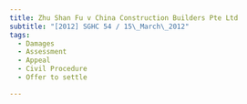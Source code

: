 ```yaml
---
title: Zhu Shan Fu v China Construction Builders Pte Ltd
subtitle: "[2012] SGHC 54 / 15\_March\_2012"
tags:
  - Damages
  - Assessment
  - Appeal
  - Civil Procedure
  - Offer to settle

---
```


